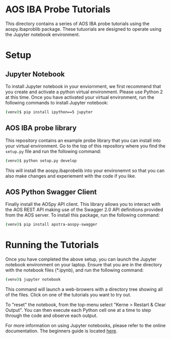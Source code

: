 # AOS IBA Probe Tutorials

This directory contains a series of AOS IBA probe tutorials using the aospy.ibaproblib package.
These tutuorials are designed to operate using the Jupyter notebook environment.

# Setup

## Jupyter Notebook

To install Jupyter notebook in your enviornment, we first recommend that you create and activate a 
python virtual environment.  Please use Python 2 at this time.  Once you have activated
your virtual environment, run the following commands to install Jupyter notebook:


```bash
(venv)$ pip install ipython==5 jupyter
```

## AOS IBA probe library

This repository contains an example probe library that you can install into your 
virtual environment.  Go to the top of this repository where you find the `setup.py`
file and run the following command:

```bash
(venv)$ python setup.py develop
```

This will install the aospy.ibaprobelib into your environemnt so that you can also make changes
and experiement with the code if you like.

## AOS Python Swagger Client

Finally install the AOSpy API client.  This library allows you to interact with the AOS
REST API making use of the Swagger 2.0 API definitions provided from the AOS server.  To
install this package, run the following command:

```bash
(venv)$ pip install apstra-aospy-swagger
```

# Running the Tutorials

Once you have completed the above setup, you can launch the Jupyter notebook environment
on your laptop.  Ensure that you are in the directory with the notebook files (*.ipynb),
and run the following command:

```bash
(venv)$ jupyter notebook
```

This command will launch a web-browers with a directory tree showing all of the files.
Click on one of the tutorials you want to try out.

To "reset" the notebook, from the top-menu select "Kerne > Restart & Clear Output".  You
can then execute each Python cell one at a time to step through the code and observe
each output.

For more information on using Jupyter notebooks, please refer to the online documentation. 
The beginners guide is located [here](https://jupyter-notebook-beginner-guide.readthedocs.io/en/latest/).